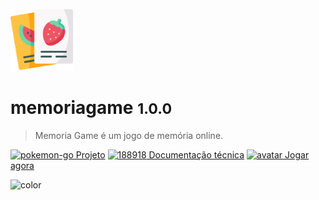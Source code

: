 <img src="./src/_assets/logo.png" alt="logo" id="3813720" class="flaticon" width="100px"/>

# memoriagame <small>1.0.0</small>
 
>  Memoria Game é um jogo de memória online.

<!--- ###  JOGO DA MEMÓRIA ![188918](https://user-images.githubusercontent.com/104602308/188720995-cba98da3-261c-4bb9-824c-6ea5c91c923f.png) --->

[![pokemon-go](https://user-images.githubusercontent.com/104602308/188932301-7e63be08-7132-4679-b04d-6975cad42e29.png) Projeto](https://github.com/GeorgiaPereira039/MemoriaGame)
[![188918](https://user-images.githubusercontent.com/104602308/188720995-cba98da3-261c-4bb9-824c-6ea5c91c923f.png) Documentação técnica](/?id=introdução-e-história)
[![avatar](https://user-images.githubusercontent.com/104602308/188933955-fdfa013a-8079-412b-ae6d-87d5f023e7b3.png) Jogar agora](https://georgiapereira039.github.io/MemoriaGame/jogo.html)


![color](white)
